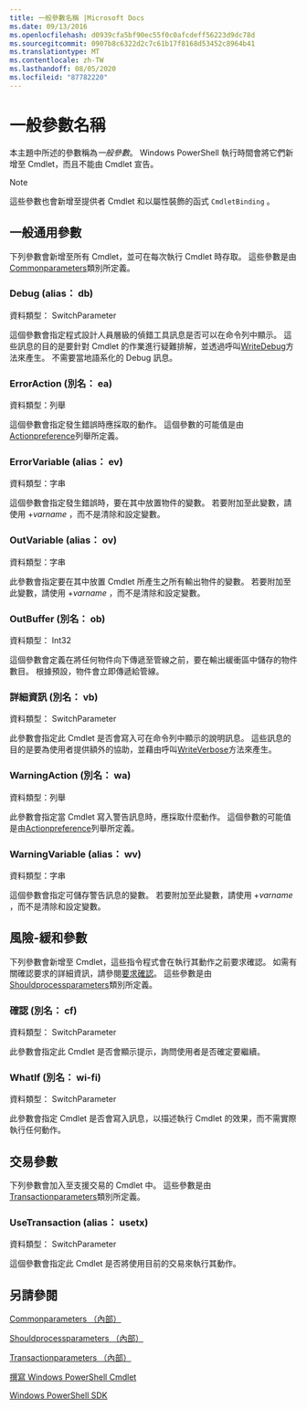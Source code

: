 ```yaml
---
title: 一般參數名稱 |Microsoft Docs
ms.date: 09/13/2016
ms.openlocfilehash: d0939cfa5bf90ec55f0c0afcdeff56223d9dc78d
ms.sourcegitcommit: 0907b8c6322d2c7c61b17f8168d53452c8964b41
ms.translationtype: MT
ms.contentlocale: zh-TW
ms.lasthandoff: 08/05/2020
ms.locfileid: "87782220"
---
```

# <a name="common-parameter-names"></a>一般參數名稱

本主題中所述的參數稱為*一般參數*。 Windows PowerShell 執行時間會將它們新增至 Cmdlet，而且不能由 Cmdlet 宣告。

> [!NOTE]
> 這些參數也會新增至提供者 Cmdlet 和以屬性裝飾的函式 `CmdletBinding` 。

## <a name="general-common-parameters"></a>一般通用參數

下列參數會新增至所有 Cmdlet，並可在每次執行 Cmdlet 時存取。 這些參數是由[Commonparameters](/dotnet/api/System.Management.Automation.Internal.CommonParameters)類別所定義。

### <a name="debug-alias-db"></a>Debug (alias： db) 

資料類型： SwitchParameter

這個參數會指定程式設計人員層級的偵錯工具訊息是否可以在命令列中顯示。 這些訊息的目的是要針對 Cmdlet 的作業進行疑難排解，並透過呼叫[WriteDebug](/dotnet/api/System.Management.Automation.Cmdlet.WriteDebug)方法來產生。 不需要當地語系化的 Debug 訊息。

### <a name="erroraction-alias-ea"></a>ErrorAction (別名： ea) 

資料類型：列舉

這個參數會指定發生錯誤時應採取的動作。 這個參數的可能值是由[Actionpreference](/dotnet/api/System.Management.Automation.ActionPreference)列舉所定義。

### <a name="errorvariable-alias-ev"></a>ErrorVariable (alias： ev) 

資料類型：字串

這個參數會指定發生錯誤時，要在其中放置物件的變數。 若要附加至此變數，請使用 +*varname* ，而不是清除和設定變數。

### <a name="outvariable-alias-ov"></a>OutVariable (alias： ov) 

資料類型：字串

此參數會指定要在其中放置 Cmdlet 所產生之所有輸出物件的變數。 若要附加至此變數，請使用 +*varname* ，而不是清除和設定變數。

### <a name="outbuffer-alias-ob"></a>OutBuffer (別名： ob) 

資料類型： Int32

這個參數會定義在將任何物件向下傳遞至管線之前，要在輸出緩衝區中儲存的物件數目。 根據預設，物件會立即傳遞給管線。

### <a name="verbose-alias-vb"></a>詳細資訊 (別名： vb) 

資料類型： SwitchParameter

此參數會指定此 Cmdlet 是否會寫入可在命令列中顯示的說明訊息。 這些訊息的目的是要為使用者提供額外的協助，並藉由呼叫[WriteVerbose](/dotnet/api/System.Management.Automation.Cmdlet.WriteVerbose)方法來產生。

### <a name="warningaction-alias-wa"></a>WarningAction (別名： wa) 

資料類型：列舉

此參數會指定當 Cmdlet 寫入警告訊息時，應採取什麼動作。 這個參數的可能值是由[Actionpreference](/dotnet/api/System.Management.Automation.ActionPreference)列舉所定義。

### <a name="warningvariable-alias-wv"></a>WarningVariable (alias： wv) 

資料類型：字串

這個參數會指定可儲存警告訊息的變數。 若要附加至此變數，請使用 +*varname* ，而不是清除和設定變數。

## <a name="risk-mitigation-parameters"></a>風險-緩和參數

下列參數會新增至 Cmdlet，這些指令程式會在執行其動作之前要求確認。 如需有關確認要求的詳細資訊，請參閱[要求確認](./requesting-confirmation-from-cmdlets.md)。 這些參數是由[Shouldprocessparameters](/dotnet/api/System.Management.Automation.Internal.ShouldProcessParameters)類別所定義。

### <a name="confirm-alias-cf"></a>確認 (別名： cf) 

資料類型： SwitchParameter

此參數會指定此 Cmdlet 是否會顯示提示，詢問使用者是否確定要繼續。

### <a name="whatif-alias-wi"></a>WhatIf (別名： wi-fi) 

資料類型： SwitchParameter

此參數會指定 Cmdlet 是否會寫入訊息，以描述執行 Cmdlet 的效果，而不需實際執行任何動作。

## <a name="transaction-parameters"></a>交易參數

下列參數會加入至支援交易的 Cmdlet 中。 這些參數是由[Transactionparameters](/dotnet/api/System.Management.Automation.Internal.TransactionParameters)類別所定義。

### <a name="usetransaction-alias-usetx"></a>UseTransaction (alias： usetx) 

資料類型： SwitchParameter

這個參數會指定此 Cmdlet 是否將使用目前的交易來執行其動作。

## <a name="see-also"></a>另請參閱

[Commonparameters （內部）](/dotnet/api/System.Management.Automation.Internal.CommonParameters)

[Shouldprocessparameters （內部）](/dotnet/api/System.Management.Automation.Internal.ShouldProcessParameters)

[Transactionparameters （內部）](/dotnet/api/System.Management.Automation.Internal.TransactionParameters)

[撰寫 Windows PowerShell Cmdlet](./writing-a-windows-powershell-cmdlet.md)

[Windows PowerShell SDK](../windows-powershell-reference.md)
